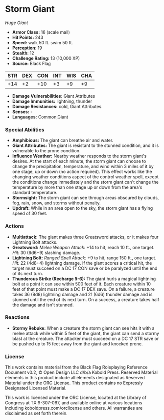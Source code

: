 # Storm Giant

*Huge* *Giant*

- **Armor Class:** 16 (scale mail)
- **Hit Points:** 243 
- **Speed:** walk 50 ft. swim 50 ft.
- **Perception**: 19
- **Stealth**: 12
- **Challenge Rating:** 13 (10,000 XP)
- **Source:** Black Flag

| STR | DEX | CON | INT | WIS | CHA |
| --- | --- | --- | --- | --- | --- |
| +14 | +2 | +10 | +3 | +9 | +9 |

- **Damage Vulnerabilities:** Giant Attributes
- **Damage Immunities:** lightning, thunder
- **Damage Resistances:** cold, Giant Attributes
- **Senses:** -
- **Languages:** Common,Giant

### Special Abilities

- **Amphibious:** The giant can breathe air and water.
- **Giant Attributes:** The giant is resistant to the stunned condition, and it is vulnerable to the prone condition.
- **Influence Weather:** Nearby weather responds to the storm giant's desires. At the start of each minute, the storm giant can choose to change the precipitation, temperature, and wind within 3 miles of it by one stage, up or down (no action required). This effect works like the changing weather conditions aspect of the control weather spell, except the conditions change immediately and the storm giant can't change the temperature by more than one stage up or down from the area's standard temperature.
- **Stormsight:** The storm giant can see through areas obscured by clouds, fog, rain, snow, and storms without penalty.
- **Updraft:** While in an area open to the sky, the storm giant has a flying speed of 30 feet.

### Actions

- **Multiattack:** The giant makes three Greatsword attacks, or it makes four Lightning Bolt attacks.
- **Greatsword:** _Melee Weapon Attack:_ +14 to hit, reach 10 ft., one target. _Hit:_ 30 (6d6+9) slashing damage.
- **Lightning Bolt:** _Ranged Spell Attack:_ +9 to hit, range 150 ft., one target. _Hit:_ 22 (4d8+4) lightning damage. If the giant scores a critical hit, the target must succeed on a DC 17 CON save or be paralyzed until the end of its next turn.
- **Thunderous Strike (Recharge 5-6):** The giant hurls a magical lightning bolt at a point it can see within 500 feet of it. Each creature within 10 feet of that point must make a DC 17 DEX save. On a failure, a creature takes 36 (8d8) lightning damage and 21 (6d6) thunder damage and is stunned until the end of its next turn. On a success, a creature takes half the damage and isn't stunned.

### Reactions

- **Stormy Rebuke:** When a creature the storm giant can see hits it with a melee attack while within 5 feet of the giant, the giant can send a stormy blast at the creature. The attacker must succeed on a DC 17 STR save or be pushed up to 15 feet away from the giant and knocked prone.


### License

This work contains material from the Black Flag Roleplaying Reference Document v0.2, © Open Design LLC d/b/a Kobold Press. Reserved Material elements in this product include all elements designated as Reserved Material under the ORC License. This product contains no Expressly Designated Licensed Material.

This work is licensed under the ORC License, located at the Library of Congress at TX 9-307-067, and available online at various locations including koboldpress.com/orclicense and others. All warranties are disclaimed as set forth therein.
